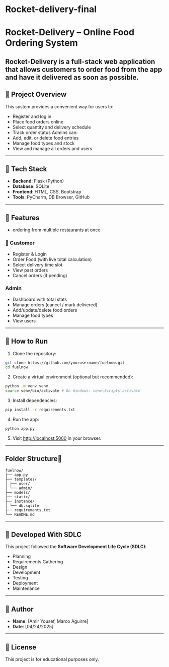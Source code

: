 # Rocket-delivery-final
# Rocket-Delivery – Online Food Ordering System
Rocket-Delivery is a full-stack web application that allows customers to order food
from the app and have it delivered as soon as possible.
---
## 🍔 Project Overview
This system provides a convenient way for users to:
- Register and log in
- Place food orders online
- Select quantity and delivery schedule
- Track order status
Admins can:
- Add, edit, or delete food entries
- Manage food types and stock
- View and manage all orders and users
---
## 🍟 Tech Stack
- **Backend**: Flask (Python)
- **Database**: SQLite
- **Frontend**: HTML, CSS, Bootstrap
- **Tools**: PyCharm, DB Browser, GitHub
---
## 🍔 Features
- ordering from multiple restaurants at once
### 🍔 Customer
- Register & Login
- Order Food (with live total calculation)
- Select delivery time slot
- View past orders
- Cancel orders (if pending)
### Admin
- Dashboard with total stats
- Manage orders (cancel / mark delivered)
- Add/update/delete food orders
- Manage food types
- View users
---
## 🍔 How to Run
1. Clone the repository:
```bash
git clone https://github.com/yourusername/fuelnow.git
cd fuelnow
```
2. Create a virtual environment (optional but recommended):
```bash
python -m venv venv
source venv/bin/activate # On Windows: venv\Scripts\activate
```
3. Install dependencies:
```bash
pip install -r requirements.txt
```
4. Run the app:
```bash
python app.py
```
5. Visit [http://localhost:5000](http://localhost:5000) in your browser.
---
## Folder Structure
```
fuelnow/
├── app.py
├── templates/
│ ├── user/
│ └── admin/
├── models/
├── static/
├── instance/
│ └── db.sqlite
├── requirements.txt
└── README.md
```
---
## 🍔 Developed With SDLC
This project followed the **Software Development Life Cycle (SDLC)**:
- Planning
- Requirements Gathering
- Design
- Development
- Testing
- Deployment
- Maintenance
---
## 🍔 Author
- **Name**: [Amir Yousef, Marco Aguirre]
- **Date**: [04/24/2025]
---
## 🍔 License
This project is for educational purposes only.
